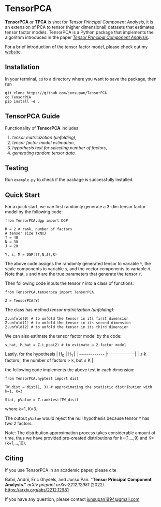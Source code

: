 # TensorPCA
**TensorPCA** or **TPCA** is shot for *Tensor Principal Component Analysis*, it is an extension of PCA to tensor (higher dimensional) datasets that estimates tensor factor models. TensorPCA is a Python package that implements the algorithm introduced in the paper [*Tensor Principal Component Analysis*](https://arxiv.org/abs/2212.12981).

For a brief introduction of the tensor factor model, please check out my [website](https://junsupan.github.io).

## Installation
In your terminal, `cd` to a directory where you want to save the package, then run
```
git clone https://github.com/junsupan/TensorPCA
cd TensorPCA
pip install -e .
```

## TensorPCA Guide

Functionality of **TensorPCA** includes 
1. *tensor matricization (unfolding)*, 
1. *tensor factor model estimation*, 
1. *hypothesis test for selecting number of factors*, 
1. *generating random tensor data*.

## Testing

Run `example.py` to check if the package is successfully installed.


## Quick Start

For a quick start, we can first randomly generate a 3-dim tensor factor model by the following code:
```
from TensorPCA.dgp import DGP

R = 2 # rank, number of factors
# tensor size TxNxJ
T = 40
N = 30
J = 20

Y, s, M = DGP((T,N,J),R)
```
The above code assigns the randomly generated tensor to variable `Y`, the scale components to variable `s`, and the vector components to variable `M`. Note that, `s` and `M` are the true parameters that generate the tensor `Y`.

Then following code inputs the tensor `Y` into a class of functions:
```
from TensorPCA.tensorpca import TensorPCA

Z = TensorPCA(Y)
```
The class has method *tensor matricization (unfolding)*:
```
Z.unfold(0) # to unfold the tensor in its first dimension
Z.unfold(1) # to unfold the tensor in its second dimension
Z.unfold(2) # to unfold the tensor in its third dimension
```
We can also estimate the tensor factor model by the code:
```
s_hat, M_hat = Z.t_pca(2) # to estimate a 2-factor model
```
Lastly, for the hypothesis
| H<sub>0</sub>  | H<sub>1</sub> |
| ------------- |:-------------:|
| $\leq$ k factors      | the number of factors > k, but $\leq$ K     |

the following code implements the above test in each dimension:
```
from TensorPCA.hyptest import dist

TW_dist = dist(1, 3) # approximating the statistic distribution with k=1, K=3

Stat, pValue = Z.ranktest(TW_dist)
```
where k=1, K=3.

The output `pValue` would reject the null hypothesis because tensor `Y` has two 2 factors.

Note: The distribution approximation process takes considerable amount of time, thus we have provided pre-created distributions for k=(1,...,9) and K=(k+1,...,10).

## Citing

If you use TensorPCA in an academic paper, please cite 

Babii, Andrii, Eric Ghysels, and Junsu Pan. **"Tensor Principal Component Analysis."** *arXiv preprint arXiv:2212.12981* (2022). 
https://arxiv.org/abs/2212.12981

If you have any question, please contact junsupan1994@gmail.com
